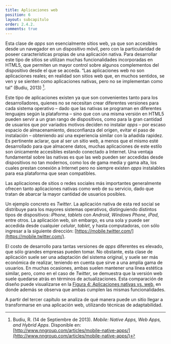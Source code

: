 ```yaml
---
title: Aplicaciones web
position: 6
layout: subcapitulo
order: 2.4.2.
comments: true
---
```


Esta clase de _apps_ son esencialmente sitios web, ya que son accesibles desde un navegador en un dispositivo móvil, pero con la particularidad de poseer características propias de una aplicación nativa. Para desarrollar este tipo de sitios se utilizan muchas funcionalidades incorporadas en HTML5, que permiten un mayor control sobre algunos complementos del dispositivo desde el que se acceda. “Las aplicaciones web no son aplicaciones reales; en realidad son sitios web que, en muchos sentidos, se ven y se sienten como aplicaciones nativas, pero no se implementan como tal” (Budiu, 2013) [^fn-budiu_2013].

Este tipo de aplicaciones existen ya que son convenientes tanto para los desarrolladores, quienes no se necesitan crear diferentes versiones para cada sistema operativo – dado que las nativas se programan en diferentes lenguajes según la plataforma – sino que con una misma versión en HTML5 pueden servir a un gran rango de dispositivos, como para la gran cantidad de usuarios que por variados motivos deciden no instalar _apps_ – por escaso espacio de almacenamiento, desconfianza del origen, evitar el paso de instalación – obteniendo así una experiencia similar con la añadida rapidez. Es pertinente aclarar, que al ser un sitio web, a menos que el mismo esté desarrollado para que almacene datos, muchas aplicaciones de este estilo son únicamente accesibles estando conectado a Internet. Una ventaja fundamental sobre las nativas es que las web pueden ser accedidas desde dispositivos no tan modernos, como los de gama media y gama alta, los cuales prestan conexión a Internet pero no siempre existen _apps_ instalables para esa plataforma que sean compatibles.

Las aplicaciones de sitios o redes sociales más importantes generalmente ofrecen tanto aplicaciones nativas como web de su servicio, dado que tratan de abarcar la mayor cantidad de usuarios posibles.

Un ejemplo concreto es _Twitter_. La aplicación nativa de esta red social se distribuye para los mayores sistemas operativos, distinguiendo distintos tipos de dispositivos: _iPhone_, _tablets_ con _Android_, _Windows Phone_, _iPad_, entre otros. La aplicación web, sin embargo, es una sola y puede ser accedida desde cualquier _celular_, _tablet_, y hasta computadoras, con sólo ingresar a la siguiente dirección: [https://mobile.twitter.com/](https://mobile.twitter.com/).

El costo de desarrollo para tantas versiones de _apps_ diferentes es elevado, que sólo grandes empresas pueden tomar. No obstante, esta clase de aplicación suele ser una adaptación del sistema original, y suele ser más económica de realizar, teniendo en cuenta que sirve a una amplia gama de usuarios. En muchas ocasiones, ambas suelen mantener una línea estética similar, pero, como en el caso de _Twitter_, se demuestra que la versión web suele quedarse atrás en términos de actualizaciones. Esta comparación de diseño puede visualizarse en la [Figura 4: Aplicaciones nativas vs. web,](../../anexo) en donde además se observa que ambas cumplen las mismas funcionalidades.

A partir del tercer capítulo se analiza de qué manera puede un sitio llegar a transformarse en una aplicación web, utilizando técnicas de adaptabilidad.

[^fn-budiu_2013]: Budiu, R. (14 de Septiembre de 2013). _Mobile: Native Apps, Web Apps, and Hybrid Apps_. Disponible en: [http://www.nngroup.com/articles/mobile-native-apps/](http://www.nngroup.com/articles/mobile-native-apps/)
